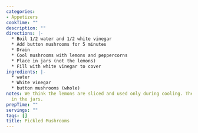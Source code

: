 ```yaml
---
categories:
- Appetizers
cookTime: ""
description: ""
directions: |-
  * Boil 1/2 water and 1/2 white vinegar
  * Add button mushrooms for 5 minutes
  * Drain
  * Cool mushrooms with lemons and peppercorns
  * Place in jars (not the lemons)
  * Fill with white vinegar to cover
ingredients: |-
  * water
  * White vinegar
  * button mushrooms (whole)
notes: We think the lemons are sliced and used only during cooling. They do not go
  in the jars.
prepTime: ""
servings: ""
tags: []
title: Pickled Mushrooms
---
```

